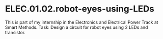 # ELEC.01.02.robot-eyes-using-LEDs
This is part of my internship in the Electronics and Electrical Power Track at Smart Methods. Task: Design a circuit for robot eyes using 2 LEDs and transistor.
